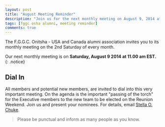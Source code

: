```yaml
---
layout: post
title: "August Meeting Reminder"
description: "Join us for the next monthly meeting on August 9, 2014 at 11am EST."
tags: [fggc osha alumni, meeting reminder]
comments: true
---
```


The F.G.G.C. Onitsha - USA and Canada alumni association invites you to its monthly meeting on the 2nd Saturday of every month. 

Our next monthly meeting is on **Saturday, August 9 2014 at 11.00 am EST.**
{: .notice} 

## Dial In 
All members and potential new members, are invited to dial into this very important meeting. On the agenda is the important "passing of the torch" for the Executive members to the new team to be elected on the Reunion Weekend. Join us and present your nominees. For details, email [Stella O. Chuke](#mailto:stella.chuke@fggconitsha.com).

> Please be punctual and inform as many people as you know.
